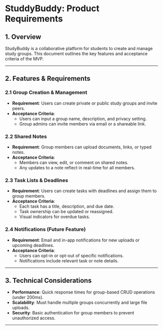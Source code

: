 # StuddyBuddy: Product Requirements

## 1. Overview
StudyBuddy is a collaborative platform for students to create and manage study groups. This document outlines the key features and acceptance criteria of the MVP.

---

## 2. Features & Requirements

### 2.1 Group Creation & Management
- **Requirement**: Users can create private or public study groups and invite peers.
- **Acceptance Criteria**:
  - Users can input a group name, description, and privacy setting.
  - Group admins can invite members via email or a shareable link.

### 2.2 Shared Notes
- **Requirement**: Group members can upload documents, links, or typed notes.
- **Acceptance Criteria**:
  - Members can view, edit, or comment on shared notes.
  - Any updates to a note reflect in real-time for all members.

### 2.3 Task Lists & Deadlines
- **Requirement**: Users can create tasks with deadlines and assign them to group members.
- **Acceptance Criteria**:
  - Each task has a title, description, and due date.
  - Task ownership can be updated or reassigned.
  - Visual indicators for overdue tasks.

### 2.4 Notifications (Future Feature)
- **Requirement**: Email and in-app notifications for new uploads or upcoming deadlines.
- **Acceptance Criteria**:
  - Users can opt-in or opt-out of specific notifications.
  - Notifications include relevant task or note details.

---

## 3. Technical Considerations
- **Performance**: Quick response times for group-based CRUD operations (under 200ms).
- **Scalability**: Must handle multiple groups concurrently and large file uploads.
- **Security**: Basic authentication for group members to prevent unauthorized access.

---
